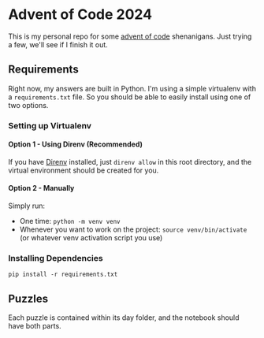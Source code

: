 # Advent of Code 2024

This is my personal repo for some [advent of code](https://adventofcode.com/2024) shenanigans. Just trying a few, we'll see if I finish it out.

## Requirements

Right now, my answers are built in Python. I'm using a simple virtualenv with a `requirements.txt` file. So you should be able to easily install using one of two options.

### Setting up Virtualenv

#### Option 1 - Using Direnv (Recommended)
If you have [Direnv](https://github.com/direnv/direnv) installed, just `direnv allow` in this root directory, and the virtual environment should be created for you.

#### Option 2 - Manually
Simply run:

* One time: `python -m venv venv`
* Whenever you want to work on the project: `source venv/bin/activate` (or whatever venv activation script you use)

### Installing Dependencies

`pip install -r requirements.txt`

## Puzzles

Each puzzle is contained within its day folder, and the notebook should have both parts.
